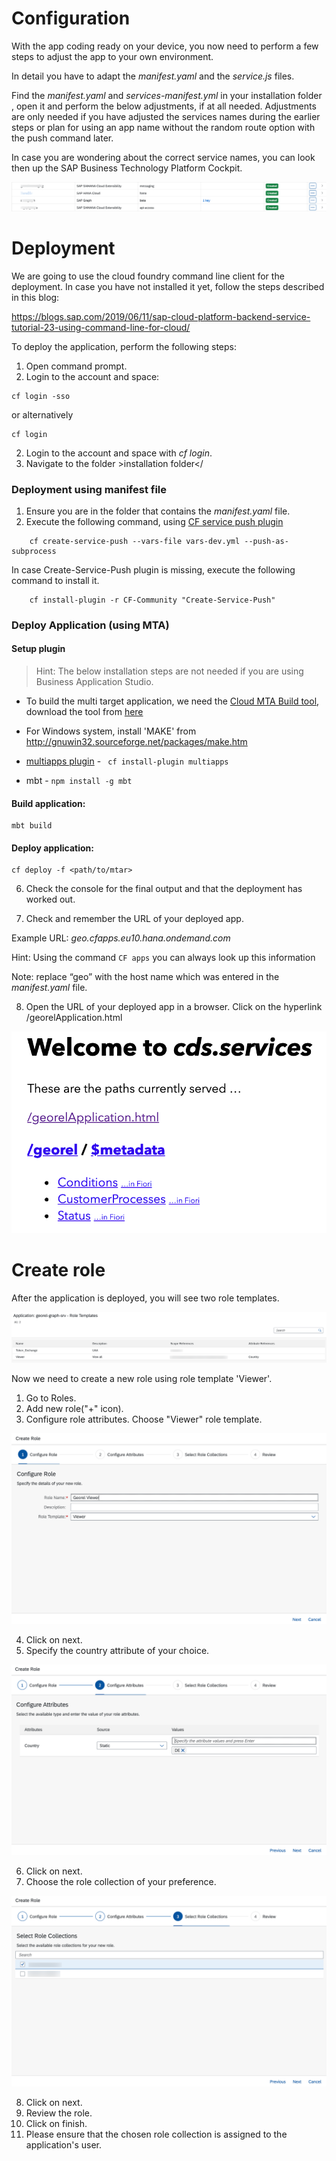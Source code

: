 # Configuration

With the app coding ready on your device, you now need to perform a few steps to adjust the app to your own environment.
  
In detail you have to adapt the *manifest.yaml* and the *service.js* files.

Find the *manifest.yaml*  and *services-manifest.yml* in your installation folder , open it and perform the below
adjustments, if at all needed. Adjustments are only needed if you have adjusted the services names during the earlier steps or plan for using an app name without the random route option with the push command later.
    
  In case you are wondering about the correct service names, you can look then up the SAP Business Technology Platform Cockpit.
  
 ![Services](./images/run2.png)
  

# Deployment

We are going to use the cloud foundry command line client for the deployment. In case you have not installed it yet, follow the steps described in this blog:

https://blogs.sap.com/2019/06/11/sap-cloud-platform-backend-service-tutorial-23-using-command-line-for-cloud/

To deploy the application, perform the following steps:

1. Open command prompt.
2. Login to the account and space:

```
cf login -sso
```
or alternatively

```
cf login
```

2. Login to the account and space with *cf login*.
3. Navigate to the folder >installation folder</

### Deployment using manifest file
1. Ensure you are in the folder that contains the *manifest.yaml* file.
2. Execute the following command, using [CF service push plugin](https://github.com/dawu415/CF-CLI-Create-Service-Push-Plugin)



```
    cf create-service-push --vars-file vars-dev.yml --push-as-subprocess
```

  In case Create-Service-Push plugin is missing, execute the following command to install it.

```
    cf install-plugin -r CF-Community "Create-Service-Push"
```

### Deploy Application (using MTA)

#### Setup plugin

>Hint: The below installation steps are not needed if you are using Business Application Studio. 

- To build the multi target application, we need the [Cloud MTA Build tool](https://sap.github.io/cloud-mta-build-tool/), download the tool from [here](https://sap.github.io/cloud-mta-build-tool/download/)

- For Windows system, install 'MAKE' from http://gnuwin32.sourceforge.net/packages/make.htm

- [multiapps plugin](https://github.com/cloudfoundry-incubator/multiapps-cli-plugin) - ``` cf install-plugin multiapps```

- mbt - ```npm install -g mbt```


#### Build application: 

```
mbt build
```

#### Deploy application:

```
cf deploy -f <path/to/mtar>
```

6. Check the console for the final output and that the deployment has worked out.

7. Check and remember the URL of your deployed app.

Example URL: *geo.cfapps.eu10.hana.ondemand.com*

Hint: Using the command ```CF apps``` you can always look up this information

Note: replace “geo” with the host name which was entered in the *manifest.yaml* file.

8. Open the URL of your deployed app in a browser. Click on the hyperlink /georelApplication.html

 ![Application](./images/run4.png)


# Create role

After the application is deployed, you will see two role templates.

![RoleTemplate](./images/roleTemplates.png)

Now we need to create a new role using role template 'Viewer'.

1. Go to Roles.
2. Add new role("+" icon).
3. Configure role attributes. Choose "Viewer" role template.

![RoleStep1](./images/createRoleStep1.png)

4. Click on next.
5. Specify the country attribute of your choice.

![RoleStep2](./images/createRoleStep2.png)

6. Click on next.
7. Choose the role collection of your preference.

![RoleStep3](./images/createRoleStep3.png)

8. Click on next.
9. Review the role.
10. Click on finish.
11. Please ensure that the chosen role collection is assigned to the application's user.
